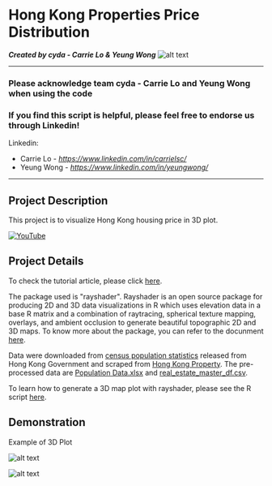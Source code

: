 # Hong Kong Properties Price Distribution
*<b>Created by cyda - Carrie Lo & Yeung Wong</b>*
![alt text](https://2.bp.blogspot.com/-JDCofS2Pvic/WxQCv_XstyI/AAAAAAAAABM/rWHKnG4ItnMULgmO_tWAuGTNL6kAexJlACK4BGAYYCw/s1000/tight%2Bbanner.png)

---------------------------------------------------------------------------------------------
### Please acknowledge <b>team cyda - Carrie Lo and Yeung Wong</b> when using the code

### If you find this script is helpful, please feel free to endorse us through Linkedin!
Linkedin:

* Carrie Lo - *https://www.linkedin.com/in/carrielsc/*
* Yeung Wong - *https://www.linkedin.com/in/yeungwong/*
---------------------------------------------------------------------------------------------
## Project Description
This project is to visualize Hong Kong housing price in 3D plot.

[![YouTube](https://1.bp.blogspot.com/-X71OGd9ULno/Xt-MOSTIjDI/AAAAAAAAAG8/kvN-jeaTQHUcTxyDAKX1SaKXciQ-EEDiwCLcBGAsYHQ/s1600/Cover.jpg)](https://www.youtube.com/watch?v=qgVW-2UJZrY)

## Project Details
To check the tutorial article, please click [here](https://towardsdatascience.com/introducing-3d-ggplots-with-rayshader-r-c61e27c6f0e9?source=friends_link&sk=211866db685b04d913e760d6f67d9ec2).

The package used is "rayshader". Rayshader is an open source package for producing 2D and 3D data visualizations in R which uses elevation data in a base R matrix and a combination of raytracing, spherical texture mapping, overlays, and ambient occlusion to generate beautiful topographic 2D and 3D maps. To know more about the package, you can refer to the docunment [here](https://www.rayshader.com/).

Data were downloaded from [census population statistics](https://www.censtatd.gov.hk/hkstat/sub/sp150.jsp?productCode=B1130301) released from Hong Kong Government and scraped from [Hong Kong Property](https://app2.hkp.com.hk/tx/default.jsp?lang=zh%27). The pre-processed data are [Population Data.xlsx](https://github.com/cydalytics/HK_Properties_Price_Distribution/blob/master/Population%20Data.xlsx) and [real_estate_master_df.csv](https://github.com/cydalytics/HK_Properties_Price_Distribution/blob/master/real_estate_master_df.csv).

To learn how to generate a 3D map plot with rayshader, please see the R script [here](https://github.com/cydalytics/HK_Properties_Price_Distribution/blob/master/HK_Properties_Price_Distribution.R).

## Demonstration
Example of 3D Plot

![alt text](https://github.com/cydalytics/HK_Properties_Price_Distribution/blob/master/Output/output1.gif)

![alt text](https://github.com/cydalytics/HK_Properties_Price_Distribution/blob/master/Output/output2.gif)
